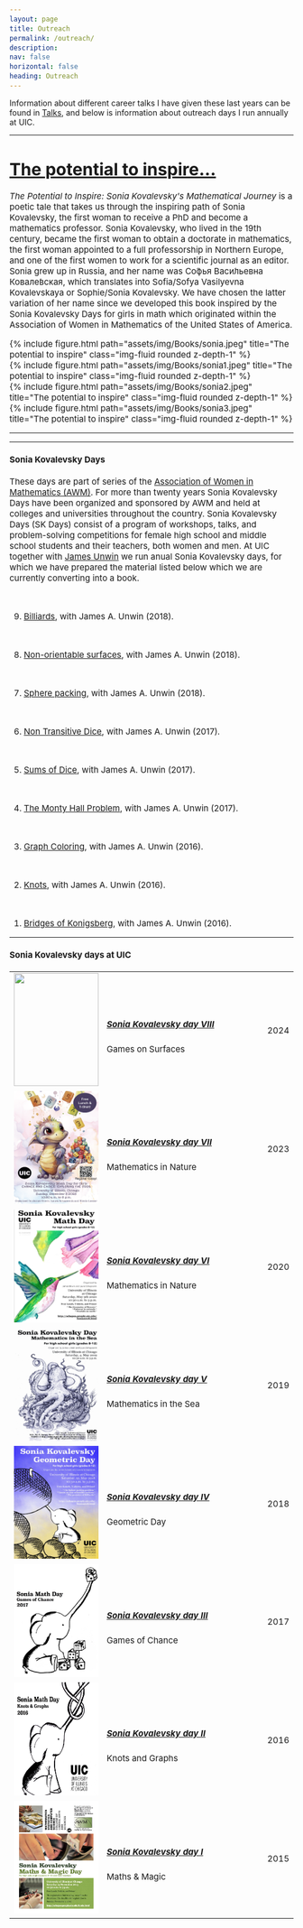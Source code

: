 ```yaml
---
layout: page
title: Outreach
permalink: /outreach/
description: 
nav: false
horizontal: false
heading: Outreach
---
```


Information about different career talks I have given these last years can be found in  [Talks](https://lauraschaposnik.github.io/talks/), and below is information about outreach days I run annually at UIC. 


<hr>
<span style="font-size:15px">
 
 
<h1> <a href="https://www.amazon.com/Potential-Inspire-Kovalevskys-Mathematical-Journey/dp/B0BRJZ182H?ref_=ast_sto_dp">The potential to inspire…</a></h1>

 

<i>The Potential to Inspire: Sonia Kovalevsky's Mathematical Journey</i> is a poetic tale that takes us through the inspiring path of Sonia Kovalevsky, the first woman to receive a PhD and become a mathematics professor. Sonia Kovalevsky, who lived in the 19th century, became the first woman to obtain a doctorate in mathematics, the first woman appointed to a full professorship in Northern Europe, and one of the first women to work for a scientific journal as an editor. Sonia grew up in Russia, and her name was Со́фья Васи́льевна Ковале́вская, which translates into Sofia/Sofya Vasilyevna Kovalevskaya or Sophie/Sonia Kovalevsky. We have chosen the latter variation of her name since we developed this book inspired by the Sonia Kovalevsky Days for girls in math which originated within the Association of Women in Mathematics of the United States of America.

<div class="row">
    <div class="col-sm mt-3 mt-md-0">
        {% include figure.html path="assets/img/Books/sonia.jpeg" title="The potential to inspire" class="img-fluid rounded z-depth-1" %}
    </div>
 

<div class="row">
    <div class="col-sm mt-3 mt-md-0">
        {% include figure.html path="assets/img/Books/sonia1.jpeg" title="The potential to inspire" class="img-fluid rounded z-depth-1" %}
    </div>
    <div class="col-sm mt-3 mt-md-0">
        {% include figure.html path="assets/img/Books/sonia2.jpeg" title="The potential to inspire" class="img-fluid rounded z-depth-1" %}
    </div>
    <div class="col-sm mt-3 mt-md-0">
        {% include figure.html path="assets/img/Books/sonia3.jpeg" title="The potential to inspire" class="img-fluid rounded z-depth-1" %}
    </div>
</div>
<hr>
<span style="font-size:15px">
 
 


 
<hr>
<span style="font-size:15px">
 

<h4>Sonia Kovalevsky Days</h4>

These days are part of series of the <a href="https://sites.google.com/site/awmmath/home"> Association of Women in Mathematics (AWM)</a>. For more than twenty years Sonia Kovalevsky Days have been organized and sponsored by AWM and held at colleges and universities throughout the country. Sonia Kovalevsky Days (SK Days) consist of a program of workshops, talks, and problem-solving competitions for female high school and middle school students and their teachers, both women and men. At UIC together with <a href="https://unwin.people.uic.edu/">James Unwin</a> we run anual Sonia Kovalevsky days, for which we have prepared the material listed below which we are currently converting into a book. 

<br>

 
 

9. <a href="https://drive.google.com/file/d/1MwFiFEbUCeWj9VDtDh4BhbAoyoAKikKO/view?usp=sharing">Billiards</a>, with James A. Unwin (2018).

<br>

 

8. <a href="https://drive.google.com/file/d/1HvY4P5eqB6u4JTL5qkKMiYfP8U4zLS9b/view?usp=sharing">Non-orientable surfaces</a>, with James A. Unwin (2018).


<br>

 

7. <a href="https://drive.google.com/file/d/14X3GQ4cRT5QoGzmDYkwElOPApq0_JdxU/view?usp=sharing">Sphere packing</a>, with James A. Unwin (2018).

<br>

 
6. <a href="https://drive.google.com/open?id=0B1Bztk_iEJigcnVIZW05bElNclk">Non Transitive Dice</a>, with James A. Unwin (2017).

<br>

 
5. <a href="https://drive.google.com/file/d/0B1Bztk_iEJigaWJ6QllNLUxhNzQ/view?usp=sharing">Sums of Dice</a>, with James A. Unwin (2017).

<br>

 
4. <a href="https://drive.google.com/file/d/0B1Bztk_iEJigMGx4VG56SnItNDg/view?usp=sharing">The Monty Hall Problem</a>, with James A. Unwin (2017). 

<br>

 
3. <a href="https://drive.google.com/file/d/1MUo3vcEBWmrCIAy5aynzVLL83p7uLowA/view?usp=sharing">Graph Coloring</a>, with James A. Unwin (2016). 

<br>

 
2. <a href="https://drive.google.com/file/d/1T7Yu_CKj4lSxN90LGq8rZoggD69oOJt4/view?usp=sharing">Knots</a>, with James A. Unwin (2016). 

<br>

 
1. <a href="https://drive.google.com/file/d/1WWqKgmSZPW3U7qkErum4ax77o6hRFPfb/view?usp=sharing">Bridges of Konigsberg</a>, with James A. Unwin (2016). 

 
<hr>
<span style="font-size:15px">
 
 
<h4>  Sonia Kovalevsky days at UIC</h4>


<table cellpadding="8" width="100%">




<tr>
<td width="20%">
<img src="/assets/img/sonia-2024.PNG" height="200px" width="150px">
</td>

<td width="60%">
<h5><a href="https://sites.google.com/view/soniamathday2024/home"><b>Sonia Kovalevsky day VIII
</b></a></h5>
Games on Surfaces<br>
</td>

<td width="10%"> 2024
</td>
</tr>



<tr>
<td width="20%">
<img src="/assets/img/2023_Sonia.png" height="200px" width="150px">
</td>

<td width="60%">
<h5><a href="https://sites.google.com/view/sonia2023/home"><b>Sonia Kovalevsky day VII
</b></a></h5>
Mathematics in Nature<br>
</td>

<td width="10%"> 2023
</td>
</tr>


<tr>
<td width="20%">
<img src="/assets/img/sonia2020.png" height="200px" width="150px">
</td>

<td width="60%">
<h5><a href="https://schapos.people.uic.edu/Sonia2020.html"><b>Sonia Kovalevsky day VI
</b></a></h5>
Mathematics in Nature<br>
</td>

<td width="10%"> 2020
</td>
</tr>

 

<tr>
<td width="20%">
<img src="/assets/img/sonia2019.jpg" height="200px" width="150px">
</td>
<td width="60%">
<h5><a href="https://schapos.people.uic.edu/Sonia2019.html"><b>Sonia Kovalevsky day V
</b></a></h5>
Mathematics in the Sea<br>
 
</td>
<td width="10%"> 2019
</td>

</tr>



<tr>
<td width="20%">
<img src="/assets/img/sonia-2018.jpg" height="200px" width="150px">
</td>
<td width="60%">
<h5><a href="https://schapos.people.uic.edu/Sonia2018.html"><b>Sonia Kovalevsky day IV
</b></a></h5>
Geometric Day<br>
 
</td>
<td width="10%"> 2018
</td>

</tr>

<tr>
<td width="20%">
<img src="/assets/img/sonia-2017.jpg" height="200px" width="150px">
</td>
<td width="60%">
<h5><a href="https://schapos.people.uic.edu/Sonia2017.html"><b>Sonia Kovalevsky day III
</b></a></h5>
Games of Chance<br>
 
</td>
<td width="10%"> 2017
</td>

</tr>

<tr>
<td width="20%">
<img src="/assets/img/sonia-2016.png" height="200px" width="150px">
</td>
<td width="60%">
<h5><a href="https://schapos.people.uic.edu/Sonia2019.html"><b>Sonia Kovalevsky day II 
</b></a></h5>
Knots and Graphs<br>
 
</td>
<td width="10%"> 2016
</td>

</tr>

<tr>
<td width="20%">
<img src="/assets/img/sonia-2015.jpg" height="200px" width="150px">
</td>
<td width="60%">
<h5><a href="https://schapos.people.uic.edu/Sonia2015.html"><b>Sonia Kovalevsky day I
</b></a></h5>
Maths & Magic<br>
 
</td>
<td width="10%"> 2015
</td>

</tr>
 
</table>
 